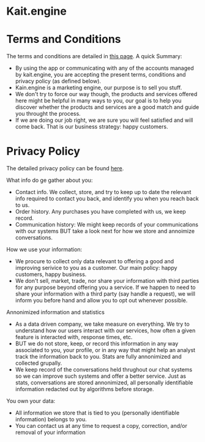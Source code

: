# Kait.engine 

# Terms and Conditions
The terms and conditions are detailed in [this page](terms.md). A quick Summary:

* By using the app or communicating with any of the accounts managed by kait.engine, you are accepting the present terms, conditions and privacy policy (as defined below).
* Kain.engine is a marketing engine, our purpose is to sell you stuff.
* We don't try to force our way though, the products and services offered here might be helpful in many ways to you, our goal is to help you discover whether the products and services are a good match and guide you throught the process.
* If we are doing our job right, we are sure you will feel satisfied and will come back. That is our business strategy: happy customers.

# Privacy Policy
The detailed privacy policy can be found [here](privacy.md). 

What info do ge gather about you:
* Contact info. We collect, store, and try to keep up to date the relevant info required to contact you back, and identify you when you reach back to us.
* Order history. Any purchases you have completed with us, we keep record.
* Communication history: We might keep records of your communications with our systems BUT take a look next for how we store and annoimize conversations.

How we use your information:
* We procure to collect only data relevant to offering a good and improving serivice to you as a customer. Our main policy: happy customers, happy business.
* We don't sell, market, trade, nor share your information with third parties for any purpose beyond offering you a service. If we happen to need to share your information with a third party (say handle a request), we will inform you before hand and allow you to opt out whenever possible.

Annonimized information and statistics
* As a data driven company, we take measure on everything. We try to understand how our users interact with our services, how often a given feature is interacted with, response times, etc.
* BUT we do not store, keep, or record this information in any way associated to you, your profile, or in any way that might help an analyst track the information back to you. Stats are fully annonimized and collected grupally.
* We keep record of the conversations held thrughout our chat systems so we can improve such systems and offer a better service. Just as stats, conversations are stored annonimized, all personally identifiable information redacted out by algorithms before storage.

You own your data:
* All information we store that is tied to you (personally identifiable information) belongs to you.
* You can contact us at any time to request a copy, correction, and/or removal of your information
